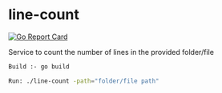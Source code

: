 # line-count

[![Go Report Card](https://goreportcard.com/badge/gojp/goreportcard)](https://goreportcard.com/report/aditi23/line-count)

Service to count the number of lines in the provided folder/file

```sh
Build :- go build
```

```sh
Run: ./line-count -path="folder/file path"
```
